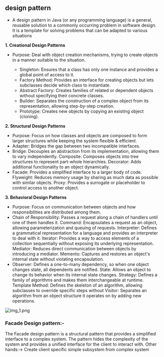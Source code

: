 ## design pattern

* A design pattern in Java (or any programming language) is a general, reusable solution to a commonly occurring
  problem in software design. It is a template for solving problems that can be adapted to various situations

**1. Creational Design Patterns**

- Purpose: Deal with object creation mechanisms, trying to create objects in a manner suitable to the situation.

    * Singleton: Ensures that a class has only one instance and provides a global point of access to it.
    * Factory Method: Provides an interface for creating objects but lets subclasses decide which class to instantiate.
    * Abstract Factory: Creates families of related or dependent objects without specifying their concrete classes.
    * Builder: Separates the construction of a complex object from its representation, allowing step-by-step creation.
    * Prototype: Creates new objects by copying an existing object (cloning). 
  
**2. Structural Design Patterns**
- Purpose: Focus on how classes and objects are composed to form larger structures while keeping the system flexible & efficient.
- Adapter: Bridges the gap between two incompatible interfaces.
- Bridge: Decouples an abstraction from its implementation, allowing them to vary independently.
      Composite: Composes objects into tree structures to represent part-whole hierarchies.
      Decorator: Adds additional functionality to an object dynamically.
- Facade: Provides a simplified interface to a larger body of code.
      Flyweight: Reduces memory usage by sharing as much data as possible with similar objects.
      Proxy: Provides a surrogate or placeholder to control access to another object.


**3. Behavioral Design Patterns**
-   Purpose: Focus on communication between objects and how responsibilities are distributed among them.
 - Chain of Responsibility: Passes a request along a chain of handlers until one of them handles it.
   Command: Encapsulates a request as an object, allowing parameterization and queuing of requests.
   Interpreter: Defines a grammatical representation for a language and provides an interpreter to deal with it.
   Iterator: Provides a way to access elements of a collection sequentially without exposing its underlying
   representation.
   Mediator: Reduces direct communication between objects by introducing a mediator.
   Memento: Captures and restores an object's internal state without violating encapsulation.
 - Observer: Defines a one-to-many dependency, so when one object changes state, all dependents are notified.
   State: Allows an object to change its behavior when its internal state changes.
   Strategy: Defines a family of algorithms and makes them interchangeable at runtime.
   Template Method: Defines the skeleton of an algorithm, allowing subclasses to override specific steps without
   Visitor: Separates an algorithm from an object structure it operates on by adding new operations.

![img_1.png](../../../../../../../images/creational.png)

### Facade Design pattern:-

The Facade design pattern is a structural pattern that provides a simplified interface to a complex system.
The pattern hides the complexity of the system and provides a unified interface for the client to interact with.
Other hands:-> Create client specific simple subsystem from complex system

